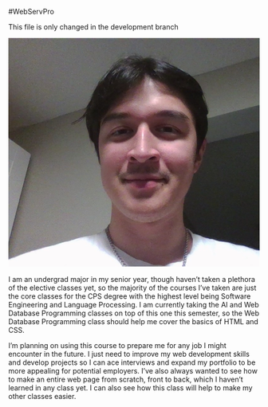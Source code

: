 #WebServPro

This file is only changed in the development branch

![Image of Kieran](https://github.com/KieranH-1/WebServPro/blob/main/KieranPic.jpg?raw=true)

I am an undergrad major in my senior year, though haven’t taken a plethora of the elective classes yet, so the majority of the courses I’ve taken are just the core classes for the CPS degree with the highest level being Software Engineering and Language Processing. I am currently taking the AI and Web Database Programming classes on top of this one this semester, so the Web Database Programming class should help me cover the basics of HTML and CSS.

I’m planning on using this course to prepare me for any job I might encounter in the future. I just need to improve my web development skills and develop projects so I can ace interviews and expand my portfolio to be more appealing for potential employers. I’ve also always wanted to see how to make an entire web page from scratch, front to back, which I haven’t learned in any class yet. I can also see how this class will help to make my other classes easier.
